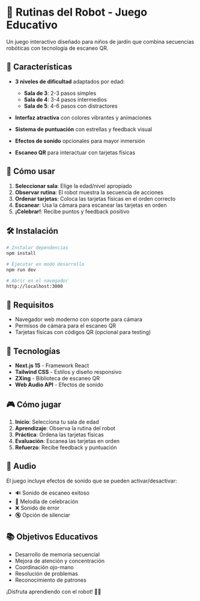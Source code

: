 # 🤖 Rutinas del Robot - Juego Educativo

Un juego interactivo diseñado para niños de jardín que combina secuencias robóticas con tecnología de escaneo QR.

## 🎯 Características

- **3 niveles de dificultad** adaptados por edad:
  - **Sala de 3**: 2-3 pasos simples
  - **Sala de 4**: 3-4 pasos intermedios  
  - **Sala de 5**: 4-6 pasos con distractores

- **Interfaz atractiva** con colores vibrantes y animaciones
- **Sistema de puntuación** con estrellas y feedback visual
- **Efectos de sonido** opcionales para mayor inmersión
- **Escaneo QR** para interactuar con tarjetas físicas

## 🚀 Cómo usar

1. **Seleccionar sala**: Elige la edad/nivel apropiado
2. **Observar rutina**: El robot muestra la secuencia de acciones
3. **Ordenar tarjetas**: Coloca las tarjetas físicas en el orden correcto
4. **Escanear**: Usa la cámara para escanear las tarjetas en orden
5. **¡Celebrar!**: Recibe puntos y feedback positivo

## 🛠️ Instalación

```bash
# Instalar dependencias
npm install

# Ejecutar en modo desarrollo
npm run dev

# Abrir en el navegador
http://localhost:3000
```

## 📱 Requisitos

- Navegador web moderno con soporte para cámara
- Permisos de cámara para el escaneo QR
- Tarjetas físicas con códigos QR (opcional para testing)

## 🎨 Tecnologías

- **Next.js 15** - Framework React
- **Tailwind CSS** - Estilos y diseño responsivo
- **ZXing** - Biblioteca de escaneo QR
- **Web Audio API** - Efectos de sonido

## 🎮 Cómo jugar

1. **Inicio**: Selecciona tu sala de edad
2. **Aprendizaje**: Observa la rutina del robot
3. **Práctica**: Ordena las tarjetas físicas
4. **Evaluación**: Escanea las tarjetas en orden
5. **Refuerzo**: Recibe feedback y puntuación

## 🎵 Audio

El juego incluye efectos de sonido que se pueden activar/desactivar:
- 🔊 Sonido de escaneo exitoso
- 🎉 Melodía de celebración
- ❌ Sonido de error
- 🔇 Opción de silenciar

## 📚 Objetivos Educativos

- Desarrollo de memoria secuencial
- Mejora de atención y concentración
- Coordinación ojo-mano
- Resolución de problemas
- Reconocimiento de patrones

¡Disfruta aprendiendo con el robot! 🤖✨